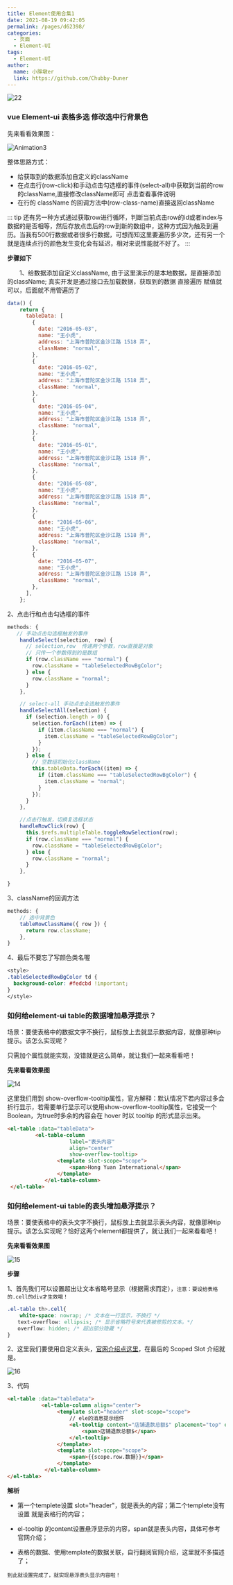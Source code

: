```yaml
---
title: Element使用合集1
date: 2021-08-19 09:42:05
permalink: /pages/d62398/
categories:
  - 页面
  - Element-UI
tags:
  - Element-UI
author:
  name: 小胖墩er
  link: https://github.com/Chubby-Duner
---
```

![22](https://cdn.jsdelivr.net/gh/Chubby-Duner/image-hosting@master/element-ui/22.jpg)

### vue Element-ui 表格多选 修改选中行背景色

先来看看效果图：

![Animation3](https://cdn.jsdelivr.net/gh/Chubby-Duner/image-hosting@master/element-ui/Animation3.gif)

整体思路方式：
- 给获取到的数据添加自定义的className
- 在点击行(row-click)和手动点击勾选框的事件(select-all)中获取到当前的row的className,直接修改className即可  点击查看事件说明
- 在行的 className 的回调方法中(row-class-name)直接返回className

::: tip 
还有另一种方式通过获取row进行循环，判断当前点击row的id或者index与数据的是否相等，然后存放点击后的row到新的数组中，这种方式因为触及到遍历。当我有500行数据或者很多行数据，可想而知这里要遍历多少次，还有另一个就是连续点行的颜色发生变化会有延迟，相对来说性能就不好了。
:::
  
**步骤如下**

　　1、给数据添加自定义className, 由于这里演示的是本地数据，是直接添加的className; 真实开发是通过接口去加载数据，获取到的数据 直接遍历 赋值就可以，后面就不用管遍历了
  
```js
data() {
    return {
      tableData: [
        {
          date: "2016-05-03",
          name: "王小虎",
          address: "上海市普陀区金沙江路 1518 弄",
          className: "normal",
        },
        {
          date: "2016-05-02",
          name: "王小虎",
          address: "上海市普陀区金沙江路 1518 弄",
          className: "normal",
        },
        {
          date: "2016-05-04",
          name: "王小虎",
          address: "上海市普陀区金沙江路 1518 弄",
          className: "normal",
        },
        {
          date: "2016-05-01",
          name: "王小虎",
          address: "上海市普陀区金沙江路 1518 弄",
          className: "normal",
        },
        {
          date: "2016-05-08",
          name: "王小虎",
          address: "上海市普陀区金沙江路 1518 弄",
          className: "normal",
        },
        {
          date: "2016-05-06",
          name: "王小虎",
          address: "上海市普陀区金沙江路 1518 弄",
          className: "normal",
        },
        {
          date: "2016-05-07",
          name: "王小虎",
          address: "上海市普陀区金沙江路 1518 弄",
          className: "normal",
        },
      ],
    };
```

2、点击行和点击勾选框的事件

```js
methods: { 
   // 手动点击勾选框触发的事件
    handleSelect(selection, row) {
      // selection,row  传递两个参数，row直接是对象
      // 只传一个参数得到的是数组
      if (row.className === "normal") {
        row.className = "tableSelectedRowBgColor";
      } else {
        row.className = "normal";
      }
    },

    // select-all 手动点击全选触发的事件
    handleSelectAll(selection) {
      if (selection.length > 0) {
        selection.forEach((item) => {
          if (item.className === "normal") {
            item.className = "tableSelectedRowBgColor";
          }
        });
      } else {
        // 空数组初始化className
        this.tableData.forEach((item) => {
          if (item.className === "tableSelectedRowBgColor") {
            item.className = "normal";
          }
        });
      }
    },

    //点击行触发，切换复选框状态
    handleRowClick(row) {
      this.$refs.multipleTable.toggleRowSelection(row);
      if (row.className === "normal") {
        row.className = "tableSelectedRowBgColor";
      } else {
        row.className = "normal";
      }
    },

}
```
3、className的回调方法

```js
methods: {
    // 选中背景色
    tableRowClassName({ row }) {
      return row.className;
    },
}
```
4、最后不要忘了写颜色类名喔

```css
<style>
.tableSelectedRowBgColor td {
  background-color: #fedcbd !important;
}
</style>
```
### 如何给element-ui table的数据增加悬浮提示？
场景：要使表格中的数据文字不换行，鼠标放上去就显示数据内容，就像那种tip提示。该怎么实现呢？

只需加个属性就能实现，没错就是这么简单，就让我们一起来看看吧！

**先来看看效果图**

![14](https://cdn.jsdelivr.net/gh/Chubby-Duner/image-hosting@master/element-ui/14.png)

这里我们用到 show-overflow-tooltip属性，官方解释：默认情况下若内容过多会折行显示，若需要单行显示可以使用show-overflow-tooltip属性，它接受一个Boolean，为true时多余的内容会在 hover 时以 tooltip 的形式显示出来。

```html
<el-table :data="tableData">
         <el-table-column
                    label="表头内容"
                    align="center"
                    show-overflow-tooltip>
                <template slot-scope="scope">
                    <span>Hong Yuan International</span>
                </template>
            </el-table-column>
 </el-table>
```
### 如何给element-ui table的表头增加悬浮提示？
场景：要使表格中的表头文字不换行，鼠标放上去就显示表头内容，就像那种tip提示。该怎么实现呢？恰好这两个element都提供了，就让我们一起来看看吧！

**先来看看效果图**

![15](https://cdn.jsdelivr.net/gh/Chubby-Duner/image-hosting@master/element-ui/15.png)

**步骤**

1、首先我们可以设置超出让文本省略号显示（根据需求而定），`注意：要设给表格的.cell的div才生效哦！`

```css
.el-table th>.cell{
    white-space: nowrap; /* 文本在一行显示，不换行 */
　　text-overflow: ellipsis; /* 显示省略符号来代表被修剪的文本。*/
　　overflow: hidden; /* 超出部分隐藏 */
}
```
2、这里我们要使用自定义表头，[官网介绍点这里](https://element.eleme.cn/2.15/#/zh-CN/component/table)，在最后的 Scoped Slot 介绍就是。

![16](https://cdn.jsdelivr.net/gh/Chubby-Duner/image-hosting@master/element-ui/16.png)

3、代码

```html
<el-table :data="tableData">
 　　　　　　<el-table-column align="center">
                <template slot="header" slot-scope="scope">
                    // ele的消息提示组件
                    <el-tooltip content="店铺退款总额$" placement="top" effect="light">
                        <span>店铺退款总额$</span>
                    </el-tooltip>
                </template>
                <template slot-scope="scope">
                    <span>{{scope.row.数据}}</span>
                </template>
            </el-table-column>
</el-table>
```

**解析**

- 第一个templete设置 slot="header"，就是表头的内容；第二个templete没有设置 就是表格行的内容；

- el-tooltip 的content设置悬浮显示的内容，span就是表头内容，具体可参考官网介绍；

- 表格的数据、使用template的数据关联，自行翻阅官网介绍，这里就不多描述了；

`到此就设置完成了，就实现悬浮表头显示内容啦！`